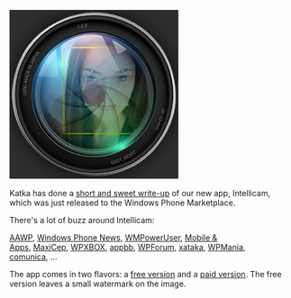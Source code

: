 ![Intellicam Logo](/assets/images/IntellicamLogo.png)

Katka has done a [short and sweet write-up](http://katkavaughan.net/post/Just-released-Intellicam-a-voice-controlled-app-with-face-tracking.aspx) of our new app, Intellicam, which was just released to the Windows Phone Marketplace.

There's a lot of buzz around Intellicam:

<p><a href="http://allaboutwindowsphone.com/flow/item/17537_Say_cheese_with_Intellicam_for.php">AAWP</a>, <a href="http://www.windowsphone-news.com/399">Windows Phone News</a>, <a href="http://wmpoweruser.com/windows-phone-has-its-first-hands-free-camera-app-with-face-tracking-and-autofocus/">WMPowerUser</a>, <a href="http://www.mobilenapps.com/articles/8624/20130517/intellicam-app-brings-first-hands-free-camera-feature-windows-phone.htm">Mobile &amp; Apps</a>,&nbsp;<a href="http://www.maxicep.com/windows-phone-genel/intellicam-uygulamasi-magazada-801036.html">MaxiCep</a>,&nbsp;<a href="http://www.wpxbox.com/intelli-cam-brings-auto-face-detection-in-windows-phone/">WPXBOX</a>, <a href="http://www.appbb.co/fotos-sin-manos-autoenfoque-y-mas-para-la-camara-de-windows-phone-con-intellicam/">appbb</a>, <a href="http://www.wpforum.it/2013/05/intellicam-la-prima-applicazione-con-rilevamento-volti-per-windows-phone/">WPForum</a>, <a href="http://www.xatakawindows.com/aplicaciones-windows-phone/fotos-sin-manos-autoenfoque-y-mas-para-la-camara-de-windows-phone-con-intellicam">xataka</a>, <a href="http://www.wpmania.com.br/2013/05/17/intellicam-primeiro-aplicativo-com-rastreamento-de-rosto-e-foco-automatico/">WPMania</a>, <a href="http://www.comunicacarmen.com.mx/Php/noticiacomlocal.php?id=133892">comunica</a>,&nbsp;...</p>
<p>The app comes in two flavors: a&nbsp;<a href="http://www.windowsphone.com/en-us/store/app/intellicam-free/022253b7-5492-474b-bd89-4c18afb8e996">free version</a>&nbsp;and a <a href="http://www.windowsphone.com/en-us/store/app/intellicam/09743a74-4945-4776-8601-e6142d724ec7">paid version</a>. The free version leaves a small watermark on the image.</p>